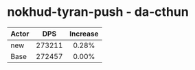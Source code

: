 # nokhud-tyran-push - da-cthun
| Actor | DPS | Increase |
|---|:---:|:---:|
|new|273211|0.28%|
|Base|272457|0.00%|
